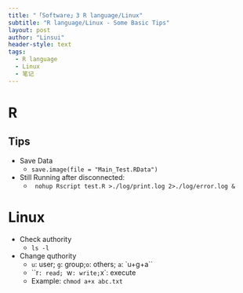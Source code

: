 ```yaml
---
title: "「Software」3 R language/Linux"
subtitle: "R language/Linux - Some Basic Tips"
layout: post
author: "Linsui"
header-style: text
tags:
  - R language  
  - Linux
  - 笔记
---
```


# R

## Tips

- Save Data
  -  `save.image(file = "Main_Test.RData")`
- Still Running after disconnected: 
  - ` nohup Rscript test.R >./log/print.log 2>./log/error.log &`

# Linux

- Check authority
  - `ls -l`
- Change quthority
  - `u`: user; `g`: group;`o`: others; `a`: `u+g+a``
  - ``r`: read; `w`: write;`x`: execute
  - Example: `chmod a+x abc.txt`
